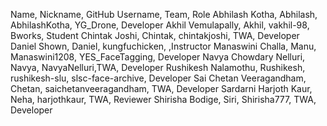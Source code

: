 Name, Nickname, GitHub Username, Team, Role
Abhilash Kotha, Abhilash, AbhilashKotha, YG_Drone, Developer
Akhil Vemulapally, Akhil, vakhil-98, Bworks, Student
Chintak Joshi, Chintak, chintakjoshi, TWA, Developer
Daniel Shown, Daniel, kungfuchicken, ,Instructor
Manaswini Challa, Manu, Manaswini1208, YES_FaceTagging, Developer
Navya Chowdary Nelluri, Navya, NavyaNelluri,TWA, Developer
Rushikesh Nalamothu, Rushikesh, rushikesh-slu, slsc-face-archive, Developer
Sai Chetan Veeragandham, Chetan, saichetanveeragandham, TWA, Developer
Sardarni Harjoth Kaur, Neha, harjothkaur, TWA, Reviewer
Shirisha Bodige, Siri, Shirisha777, TWA, Developer

